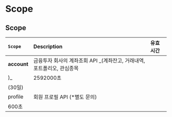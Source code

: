 # Scope

## Scope

| **`Scope`** | **Description** | **유효시간** |
| :--- | :--- | :--- |
| **account** | 금융투자 회사의 계좌조회 API _\(계좌잔고, 거래내역, 포트폴리오, 관심종목\)_ | 2592000초 \(30일\) |
| profile | 회원 프로필 API \(\*별도 문의\) | 600초 |



